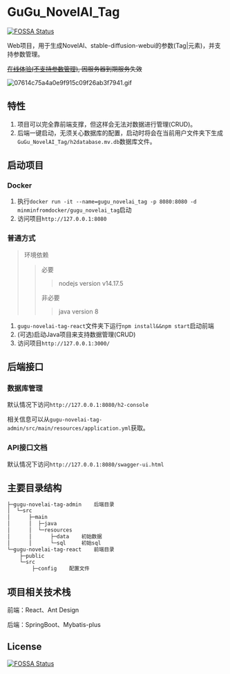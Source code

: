 # GuGu_NovelAI_Tag
[![FOSSA Status](https://app.fossa.com/api/projects/git%2Bgithub.com%2FMinMinGuGu%2FGuGu_NovelAI_Tag.svg?type=shield)](https://app.fossa.com/projects/git%2Bgithub.com%2FMinMinGuGu%2FGuGu_NovelAI_Tag?ref=badge_shield)

Web项目，用于生成NovelAI、stable-diffusion-webui的参数(Tag|元素)，并支持参数管理。

<s>[在线体验(不支持参数管理)](https://www.gugu.dev/GuGu_NovelAI_Tag), 因服务器到期服务失效</s>

![07614c75a4a0e9f915c09f26ab3f7941.gif](https://img.mjj.today/2023/02/10/07614c75a4a0e9f915c09f26ab3f7941.gif)


## 特性

1. 项目可以完全靠前端支撑，但这样会无法对数据进行管理(CRUD)。
2. 后端一键启动，无须关心数据库的配置，启动时将会在当前用户文件夹下生成`GuGu_NovelAI_Tag/h2database.mv.db`数据库文件。

## 启动项目

### Docker

1. 执行`docker run -it --name=gugu_novelai_tag -p 8080:8080 -d minminfromdocker/gugu_novelai_tag`启动
2. 访问项目`http://127.0.0.1:8080`

### 普通方式

> 环境依赖
>
> > 必要
> >
> > > nodejs version v14.17.5
> >
> > 非必要
> >
> > > java version 8

1. `gugu-novelai-tag-react`文件夹下运行`npm install&&npm start`启动前端
2. (可选)启动Java项目来支持数据管理(CRUD)
3. 访问项目`http://127.0.0.1:3000/`

## 后端接口

### 数据库管理

默认情况下访问`http://127.0.0.1:8080/h2-console`

相关信息可以从`gugu-novelai-tag-admin/src/main/resources/application.yml`获取。

### API接口文档

默认情况下访问`http://127.0.0.1:8080/swagger-ui.html`

## 主要目录结构

```txt
├─gugu-novelai-tag-admin	后端目录
│  └─src
│      ├─main
│      │  ├─java
│      │  └─resources
│      │      ├─data	初始数据
│      │      └─sql		初始sql
└─gugu-novelai-tag-react	前端目录
    ├─public
    └─src
        ├─config	配置文件
```

## 项目相关技术栈

前端：React、Ant Design

后端：SpringBoot、Mybatis-plus


## License
[![FOSSA Status](https://app.fossa.com/api/projects/git%2Bgithub.com%2FMinMinGuGu%2FGuGu_NovelAI_Tag.svg?type=large)](https://app.fossa.com/projects/git%2Bgithub.com%2FMinMinGuGu%2FGuGu_NovelAI_Tag?ref=badge_large)
